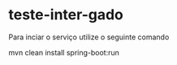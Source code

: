 # teste-inter-gado

Para inciar o serviço utilize o seguinte comando

mvn clean install spring-boot:run